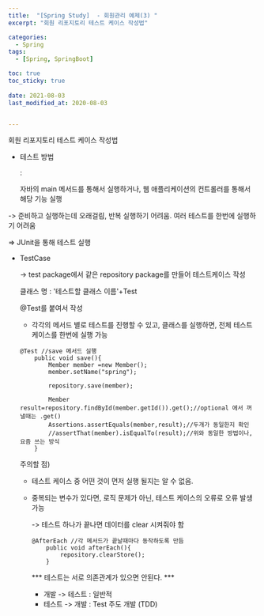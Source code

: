 ```yaml
---
title:  "[Spring Study]  - 회원관리 예제(3) "
excerpt: "회원 리포지토리 테스트 케이스 작성법"

categories:
  - Spring
tags:
  - [Spring, SpringBoot]

toc: true
toc_sticky: true
 
date: 2021-08-03
last_modified_at: 2020-08-03


---
```


회원 리포지토리 테스트 케이스 작성법

- 테스트 방법

  : 

  자바의 main 메서드를 통해서 실행하거나, 웹 애플리케이션의 컨트롤러를 통해서 해당 기능 실행

-> 준비하고 실행하는데 오래걸림, 반복 실행하기 어려움. 여러 테스트를 한번에 실행하기 어려움

=> JUnit을 통해 테스트 실행



- TestCase

  -> test package에서 같은 repository package를 만들어 테스트케이스 작성

  클래스 명 : '테스트할 클래스 이름'+Test

  @Test를 붙여서 작성

  - 각각의 메서드 별로 테스트를 진행할 수 있고, 클래스를 실행하면, 전체 테스트케이스를 한번에 실행 가능

  ```
  @Test //save 메서드 실행
      public void save(){
          Member member =new Member();
          member.setName("spring");
  
          repository.save(member);
  
          Member result=repository.findById(member.getId()).get();//optional 에서 꺼낼때는 .get()
          Assertions.assertEquals(member,result);//두개가 동일한지 확인
          //assertThat(member).isEqualTo(result);//위와 동일한 방법이나, 요즘 쓰는 방식
      }
  ```

  

  주의할 점) 

  - 테스트 케이스 중 어떤 것이 먼저 실행 될지는 알 수 없음.

  - 중복되는 변수가 있다면, 로직 문제가 아닌, 테스트 케이스의 오류로 오류 발생 가능

    -> 테스트 하나가 끝나면 데이터를 clear 시켜줘야 함 

    ```
    @AfterEach //각 메서드가 끝날때마다 동작하도록 만듬
        public void afterEach(){
            repository.clearStore();
        }
    ```

    *** 테스트는 서로 의존관계가 있으면 안된다. ***

    - 개발 -> 테스트 : 일반적
    - 테스트 -> 개발 : Test 주도 개발 (TDD)
